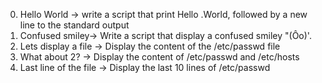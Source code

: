 0. Hello World -> write a script that print Hello .World, followed by a new line to the standard output
1. Confused smiley-> Write a script that display a confused smiley "(Ôo)'.
2. Lets display a file -> Display the content of the /etc/passwd file
3. What about 2? -> Display the content of /etc/passwd and /etc/hosts
4. Last line of the file -> Display the last 10 lines of /etc/passwd


